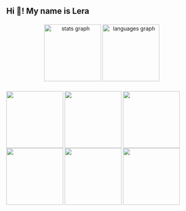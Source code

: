 <h2 align="left">Hi 👋! My name is Lera 

###

<div align="center">
  <img src="https://github-readme-stats.vercel.app/api?username=LerkaIssy&hide_title=false&hide_rank=false&show_icons=true&include_all_commits=true&count_private=true&disable_animations=false&theme=dracula&locale=en&hide_border=false" height="150" alt="stats graph"  />
  <img src="https://github-readme-stats.vercel.app/api/top-langs?username=LerkaIssy&locale=en&hide_title=false&layout=compact&card_width=320&langs_count=5&theme=dracula&hide_border=false" height="150" alt="languages graph"  />
</div>

###

<img align="center" height="150" src="https://media.tenor.com/FjM47Bbg7I0AAAAj/neco-arc-dance.gifce-gif-26652510"  />
<img align="center" height="150" src="https://media.tenor.com/FjM47Bbg7I0AAAAj/neco-arc-dance.gifce-gif-26652510"  />
<img align="center" height="150" src="https://media.tenor.com/FjM47Bbg7I0AAAAj/neco-arc-dance.gifce-gif-26652510"  />
<img align="center" height="150" src="https://media.tenor.com/FjM47Bbg7I0AAAAj/neco-arc-dance.gifce-gif-26652510"  />
<img align="center" height="150" src="https://media.tenor.com/FjM47Bbg7I0AAAAj/neco-arc-dance.gifce-gif-26652510"  />
<img align="center" height="150" src="https://media.tenor.com/FjM47Bbg7I0AAAAj/neco-arc-dance.gifce-gif-26652510"  />

